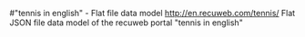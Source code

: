 #"tennis in english" - Flat file data model
http://en.recuweb.com/tennis/
Flat JSON file data model of the recuweb portal "tennis in english"
